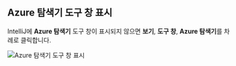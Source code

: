 ## <a name="displaying-the-azure-explorer-tool-window"></a>Azure 탐색기 도구 창 표시

IntelliJ에 **Azure 탐색기** 도구 창이 표시되지 않으면 **보기**, **도구 창**, **Azure 탐색기**를 차례로 클릭합니다.

![Azure 탐색기 도구 창 표시](media/azure-toolkit-for-intellij-show-azure-explorer/show-az-exp-01.png)

